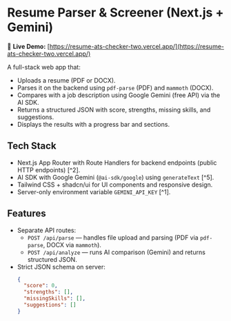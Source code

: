 # Resume Parser & Screener (Next.js + Gemini)

🚀 **Live Demo:** [https://resume-ats-checker-two.vercel.app/](https://resume-ats-checker-two.vercel.app/)

A full-stack web app that:
- Uploads a resume (PDF or DOCX).
- Parses it on the backend using `pdf-parse` (PDF) and `mammoth` (DOCX).
- Compares with a job description using Google Gemini (free API) via the AI SDK.
- Returns a structured JSON with score, strengths, missing skills, and suggestions.
- Displays the results with a progress bar and sections.

## Tech Stack

- Next.js App Router with Route Handlers for backend endpoints (public HTTP endpoints) [^2].
- AI SDK with Google Gemini (`@ai-sdk/google`) using `generateText` [^5].
- Tailwind CSS + shadcn/ui for UI components and responsive design.
- Server-only environment variable `GEMINI_API_KEY` [^1].

## Features

- Separate API routes:
  - `POST /api/parse` — handles file upload and parsing (PDF via `pdf-parse`, DOCX via `mammoth`).
  - `POST /api/analyze` — runs AI comparison (Gemini) and returns structured JSON.
- Strict JSON schema on server:
  ```json
  {
    "score": 0,
    "strengths": [],
    "missingSkills": [],
    "suggestions": []
  }
